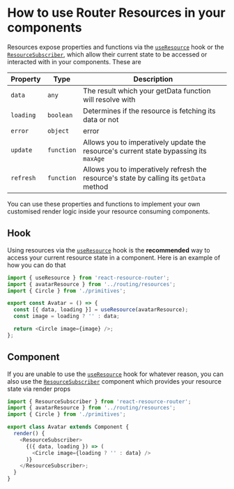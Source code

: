 # How to use Router Resources in your components

Resources expose properties and functions via the [`useResource`](/api/hooks#useresource) hook or the [`ResourceSubscriber`](/api/components#resourcesubscriber), which allow their current state to be accessed or interacted with in your components. These are

| Property  | Type       | Description                                                                             |
| --------- | ---------- | --------------------------------------------------------------------------------------- |
| `data`    | `any`      | The result which your getData function will resolve with                                |
| `loading` | `boolean`  | Determines if the resource is fetching its data or not                                  |
| `error`   | `object`   | error                                                                                   | null | If your getData function throws an error, it will be stored here |
| `update`  | `function` | Allows you to imperatively update the resource's current state bypassing its `maxAge`   |
| `refresh` | `function` | Allows you to imperatively refresh the resource's state by calling its `getData` method |

You can use these properties and functions to implement your own customised render logic inside your resource consuming components.

## Hook

Using resources via the [`useResource`](/api/hooks#useresource) hook is the **recommended** way to access your current resource state in a component. Here is an example of how you can do that

```js
import { useResource } from 'react-resource-router';
import { avatarResource } from '../routing/resources';
import { Circle } from './primitives';

export const Avatar = () => {
  const [{ data, loading }] = useResource(avatarResource);
  const image = loading ? '' : data;

  return <Circle image={image} />;
};
```

## Component

If you are unable to use the [`useResource`](/api/hooks#useresource) hook for whatever reason, you can also use the [`ResourceSubscriber`](/api/components#resourcesubscriber) component which provides your resource state via render props

```js
import { ResourceSubscriber } from 'react-resource-router';
import { avatarResource } from '../routing/resources';
import { Circle } from './primitives';

export class Avatar extends Component {
  render() {
    <ResourceSubscriber>
      {({ data, loading }) => (
        <Circle image={loading ? '' : data} />
      )}
    </ResourceSubscriber>;
  }
}
```

